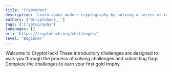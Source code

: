 ```yaml
---
title: 'CryptoHack'
description: 'Learn about modern cryptography by solving a series of interactive puzzles and challenges.'
authors: ['@cryptohack__']
tags: ['Cryptography']
languages: []
url: 'https://cryptohack.org/challenges/'
level: 'Beginner'
---
```


Welcome to CryptoHack! These introductory challenges are designed to walk you through the process of solving challenges and submitting flags. Complete the challenges to earn your first gold trophy.